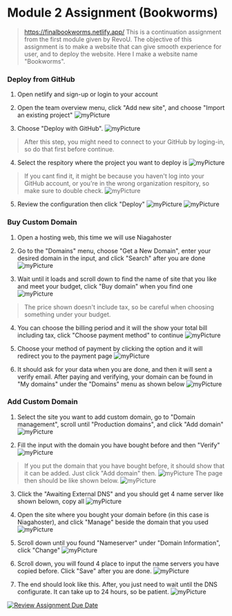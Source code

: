 # Module 2 Assignment (Bookworms)
> https://finalbookworms.netlify.app/
This is a continuation assignment from the first module given by RevoU. The objective of this assignment is to make a website that can give smooth experience for user, and to deploy the website. Here I make a website name "Bookworms".


### Deploy from GitHub
1. Open netlify and sign-up or login to your account

2. Open the team overview menu, click "Add new site", and choose "Import an existing project"
![myPicture](./Assets/Screenshot1.png)

3. Choose "Deploy with GitHub".
![myPicture](./Assets/Screenshot2.png)

> After this step, you might need to connect to your GitHub by loging-in, so do that first before continue.

4. Select the respitory where the project you want to deploy is
![myPicture](./Assets/Screenshot3.png)

> If you cant find it, it might be because you haven't log into your GitHub account, or you're in the wrong organization respitory, so make sure to double check.
![myPicture](./Assets/Screenshot4.png)

5. Review the configuration then click "Deploy"
![myPicture](./Assets/Screenshot5.png)
![myPicture](./Assets/Screenshot6.png)


### Buy Custom Domain
1. Open a hosting web, this time we will use Niagahoster

2. Go to the "Domains" menu, choose "Get a New Domain", enter your desired domain in the input, and click "Search" after you are done
![myPicture](./Assets/Screenshot16.png)

3. Wait until it loads and scroll down to find the name of site that you like and meet your budget, click "Buy domain" when you find one
![myPicture](./Assets/Screenshot17.png)

> The price shown doesn't include tax, so be careful when choosing something under your budget.

4. You can choose the billing period and it will the show your total bill including tax, click "Choose payment method" to continue
![myPicture](./Assets/Screenshot18.png)

5. Choose your method of payment by clicking the option and it will redirect you to the payment page
![myPicture](./Assets/Screenshot19.png)

6. It should ask for your data when you are done, and then it will sent a verify email. After paying and verifying, your domain can be found in "My domains" under the "Domains" menu as shown below
![myPicture](./Assets/Screenshot20.png)


### Add Custom Domain
1. Select the site you want to add custom domain, go to "Domain management", scroll until "Production domains", and click "Add domain"
![myPicture](./Assets/Screenshot7.png)

2. Fill the input with the domain you have bought before and then "Verify"
![myPicture](./Assets/Screenshot8.png)

> If you put the domain that you have bought before, it should show that it can be added. Just click "Add domain" then.
![myPicture](./Assets/Screenshot9.png)
The page then should be like shown below.
![myPicture](./Assets/Screenshot10.png)

3. Click the "Awaiting External DNS" and you should get 4 name server like shown belown, copy all
![myPicture](./Assets/Screenshot11.png)

4. Open the site where you bought your domain before (in this case is Niagahoster), and click "Manage" beside the domain that you used
![myPicture](./Assets/Screenshot12.png)

5. Scroll down until you found "Nameserver" under "Domain Information", click "Change"
![myPicture](./Assets/Screenshot13.png)

6. Scroll down, you will found 4 place to input the name servers you have copied before. Click "Save" after you are done.
![myPicture](./Assets/Screenshot14.png) 

7. The end should look like this. After, you just need to wait until the DNS configurate. It can take up to 24 hours, so be patient.
![myPicture](./Assets/Screenshot15.png)


[![Review Assignment Due Date](https://classroom.github.com/assets/deadline-readme-button-24ddc0f5d75046c5622901739e7c5dd533143b0c8e959d652212380cedb1ea36.svg)](https://classroom.github.com/a/DUj7T_Sj)
